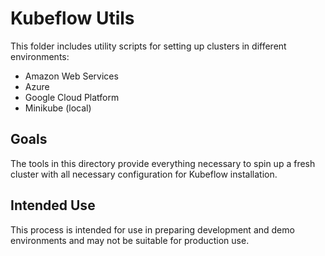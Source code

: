 # Kubeflow Utils

This folder includes utility scripts for setting up clusters in different
environments:

* Amazon Web Services
* Azure
* Google Cloud Platform
* Minikube (local)

## Goals

The tools in this directory provide everything necessary to spin up a fresh
cluster with all necessary configuration for Kubeflow installation.

## Intended Use

This process is intended for use in preparing development and demo
environments and may not be suitable for production use.  

